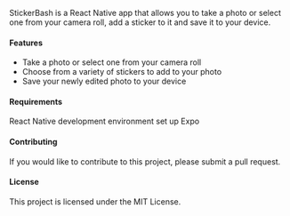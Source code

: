 StickerBash is a React Native app that allows you to take a photo or select one from your camera roll, add a sticker to it and save it to your device.

#### Features
- Take a photo or select one from your camera roll
- Choose from a variety of stickers to add to your photo
- Save your newly edited photo to your device

#### Requirements
React Native development environment set up
Expo

#### Contributing
If you would like to contribute to this project, please submit a pull request.

#### License
This project is licensed under the MIT License.
